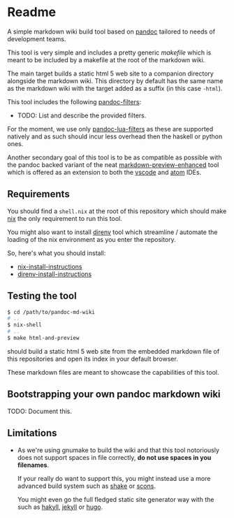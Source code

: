 Readme
======

A simple markdown wiki build tool based on [pandoc] tailored to needs of
development teams.

This tool is very simple and includes a pretty generic *makefile* which is meant
to be included by a makefile at the root of the markdown wiki.

The main target builds a static html 5 web site to a companion directory
alongside the markdown wiki. This directory by default has the same name as the
markdown wiki with the target added as a suffix (in this case `-html`).

This tool includes the following [pandoc-filters]:

 -  TODO: List and describe the provided filters.

For the moment, we use only [pandoc-lua-filters] as these are supported natively
and as such should incur less overhead then the haskell or python ones.

Another secondary goal of this tool is to be as compatible as possible with the
pandoc backed variant of the neat [markdown-preview-enhanced] tool which is
offered as an extension to both the [vscode] and [atom] IDEs.


Requirements
------------

You should find a `shell.nix` at the root of this repository which should
make [nix] the only requirement to run this tool.

You might also want to install [direnv] tool which streamline / automate the
loading of the nix environment as you enter the repository.

So, here's what you should install:

 -  [nix-install-instructions]
 -  [direnv-install-instructions]


Testing the tool
----------------

```bash
$ cd /path/to/pandoc-md-wiki
# ..
$ nix-shell
# ..
$ make html-and-preview
```

should build a static html 5 web site from the embedded markdown file of this
repositories and open its index in your default browser.

These markdown files are meant to showcase the capabilities of this tool.


Bootstrapping your own pandoc markdown wiki
-------------------------------------------

TODO: Document this.


Limitations
-----------

 -  As we're using gnumake to build the wiki and that this tool notoriously does not support
    spaces in file correctly, **do not use spaces in you filenames**.

    If your really do want to support this, you might instead use a more
    advanced build system such as [shake] or [scons].

    You might even go the full fledged static site generator way with the such
    as [hakyll], [jekyll] or [hugo].


[pandoc]: https://pandoc.org/
[pandoc-filters]: https://pandoc.org/filters.html
[pandoc-lua-filters]: https://pandoc.org/lua-filters.html
[markdown-preview-enhanced]: https://shd101wyy.github.io/markdown-preview-enhanced
[vscode]: https://code.visualstudio.com/
[atom]: https://atom.io/
[nix]: https://nixos.org/nix/
[direnv]: https://direnv.net/
[nix-install-instructions]: https://nixos.org/nix/download.html
[direnv-install-instructions]: https://direnv.net/docs/installation.html

[shake]: http://hackage.haskell.org/package/shake
[scons]: https://www.scons.org/
[hakyll]: https://jaspervdj.be/hakyll/
[jekyll]: https://jekyllrb.com/
[hugo]: https://gohugo.io/
